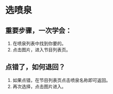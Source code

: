 # 选喷泉

## 重要步骤，一次学会：
1. 在喷泉列表中找到你要的。
2. 点击图片，进入节目列表页。

## 点错了，如何退回？
1. 如果点错，在节目列表页点击喷泉名称即可返回。
2. 再次选择，点击图片进入。